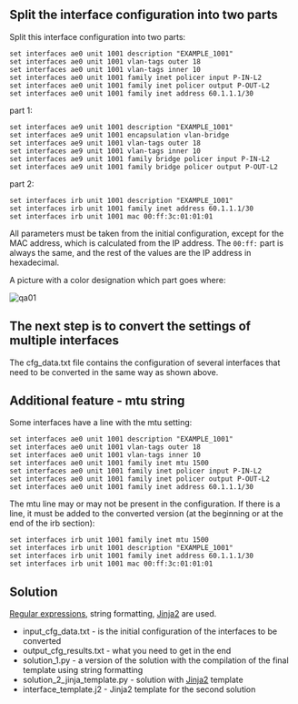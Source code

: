 ## Split the interface configuration into two parts

Split this interface configuration into two parts:

```
set interfaces ae0 unit 1001 description "EXAMPLE_1001"
set interfaces ae0 unit 1001 vlan-tags outer 18
set interfaces ae0 unit 1001 vlan-tags inner 10
set interfaces ae0 unit 1001 family inet policer input P-IN-L2
set interfaces ae0 unit 1001 family inet policer output P-OUT-L2
set interfaces ae0 unit 1001 family inet address 60.1.1.1/30
```

part 1:

```
set interfaces ae9 unit 1001 description "EXAMPLE_1001"
set interfaces ae9 unit 1001 encapsulation vlan-bridge
set interfaces ae9 unit 1001 vlan-tags outer 18
set interfaces ae9 unit 1001 vlan-tags inner 10
set interfaces ae9 unit 1001 family bridge policer input P-IN-L2
set interfaces ae9 unit 1001 family bridge policer output P-OUT-L2
```

part 2:

```
set interfaces irb unit 1001 description "EXAMPLE_1001"
set interfaces irb unit 1001 family inet address 60.1.1.1/30
set interfaces irb unit 1001 mac 00:ff:3c:01:01:01
```

All parameters must be taken from the initial configuration, except for the MAC address,
which is calculated from the IP address. The ``00:ff:`` part is always the same,
and the rest of the values are the IP address in hexadecimal.

A picture with a color designation which part goes where:

![qa01](https://github.com/natenka/q_and_a/blob/main/code/01_convert_interface_cfg/qa_01.png?raw=true)

## The next step is to convert the settings of multiple interfaces

The cfg_data.txt file contains the configuration of several interfaces that need to be converted
in the same way as shown above.


## Additional feature - mtu string

Some interfaces have a line with the mtu setting:

```
set interfaces ae0 unit 1001 description "EXAMPLE_1001"
set interfaces ae0 unit 1001 vlan-tags outer 18
set interfaces ae0 unit 1001 vlan-tags inner 10
set interfaces ae0 unit 1001 family inet mtu 1500
set interfaces ae0 unit 1001 family inet policer input P-IN-L2
set interfaces ae0 unit 1001 family inet policer output P-OUT-L2
set interfaces ae0 unit 1001 family inet address 60.1.1.1/30
```

The mtu line may or may not be present in the configuration. If there is a line,
it must be added to the converted version (at the beginning or at the end of the irb section):

```
set interfaces irb unit 1001 family inet mtu 1500
set interfaces irb unit 1001 description "EXAMPLE_1001"
set interfaces irb unit 1001 family inet address 60.1.1.1/30
set interfaces irb unit 1001 mac 00:ff:3c:01:01:01
```

## Solution

[Regular expressions](https://pyneng.readthedocs.io/en/latest/book/Part_III.html), string formatting, [Jinja2](https://pyneng.readthedocs.io/en/latest/book/20_jinja2/index.html) are used.


* input_cfg_data.txt - is the initial configuration of the interfaces to be converted
* output_cfg_results.txt - what you need to get in the end
* solution_1.py - a version of the solution with the compilation of the final template using string formatting
* solution_2_jinja_template.py - solution with [Jinja2](https://pyneng.readthedocs.io/en/latest/book/20_jinja2/index.html) template
* interface_template.j2 - Jinja2 template for the second solution
